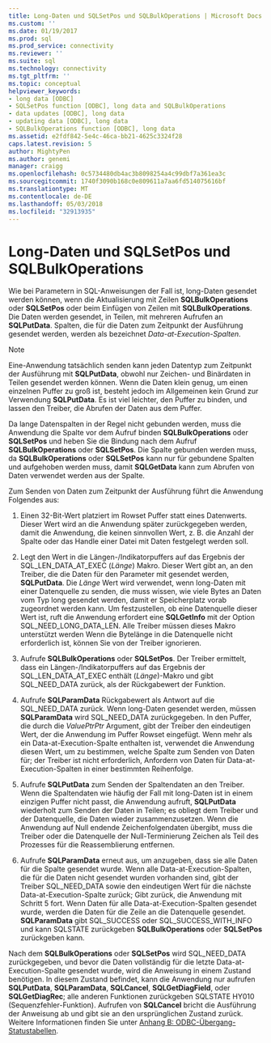 ```yaml
---
title: Long-Daten und SQLSetPos und SQLBulkOperations | Microsoft Docs
ms.custom: ''
ms.date: 01/19/2017
ms.prod: sql
ms.prod_service: connectivity
ms.reviewer: ''
ms.suite: sql
ms.technology: connectivity
ms.tgt_pltfrm: ''
ms.topic: conceptual
helpviewer_keywords:
- long data [ODBC]
- SQLSetPos function [ODBC], long data and SQLBulkOperations
- data updates [ODBC], long data
- updating data [ODBC], long data
- SQLBulkOperations function [ODBC], long data
ms.assetid: e2fdf842-5e4c-46ca-bb21-4625c3324f28
caps.latest.revision: 5
author: MightyPen
ms.author: genemi
manager: craigg
ms.openlocfilehash: 0c5734480db4ac3b8098254a4c99dbf7a361ea3c
ms.sourcegitcommit: 1740f3090b168c0e809611a7aa6fd514075616bf
ms.translationtype: MT
ms.contentlocale: de-DE
ms.lasthandoff: 05/03/2018
ms.locfileid: "32913935"
---
```

# <a name="long-data-and-sqlsetpos-and-sqlbulkoperations"></a>Long-Daten und SQLSetPos und SQLBulkOperations
Wie bei Parametern in SQL-Anweisungen der Fall ist, long-Daten gesendet werden können, wenn die Aktualisierung mit Zeilen **SQLBulkOperations** oder **SQLSetPos** oder beim Einfügen von Zeilen mit **SQLBulkOperations**. Die Daten werden gesendet, in Teilen, mit mehreren Aufrufen an **SQLPutData**. Spalten, die für die Daten zum Zeitpunkt der Ausführung gesendet werden, werden als bezeichnet *Data-at-Execution-Spalten*.  
  
> [!NOTE]  
>  Eine-Anwendung tatsächlich senden kann jeden Datentyp zum Zeitpunkt der Ausführung mit **SQLPutData**, obwohl nur Zeichen- und Binärdaten in Teilen gesendet werden können. Wenn die Daten klein genug, um einen einzelnen Puffer zu groß ist, besteht jedoch im Allgemeinen kein Grund zur Verwendung **SQLPutData**. Es ist viel leichter, den Puffer zu binden, und lassen den Treiber, die Abrufen der Daten aus dem Puffer.  
  
 Da lange Datenspalten in der Regel nicht gebunden werden, muss die Anwendung die Spalte vor dem Aufruf binden **SQLBulkOperations** oder **SQLSetPos** und heben Sie die Bindung nach dem Aufruf **SQLBulkOperations**  oder **SQLSetPos**. Die Spalte gebunden werden muss, da **SQLBulkOperations** oder **SQLSetPos** kann nur für gebundene Spalten und aufgehoben werden muss, damit **SQLGetData** kann zum Abrufen von Daten verwendet werden aus der Spalte.  
  
 Zum Senden von Daten zum Zeitpunkt der Ausführung führt die Anwendung Folgendes aus:  
  
1.  Einen 32-Bit-Wert platziert im Rowset Puffer statt eines Datenwerts. Dieser Wert wird an die Anwendung später zurückgegeben werden, damit die Anwendung, die keinen sinnvollen Wert, z. B. die Anzahl der Spalte oder das Handle einer Datei mit Daten festgelegt werden soll.  
  
2.  Legt den Wert in die Längen-/Indikatorpuffers auf das Ergebnis der SQL_LEN_DATA_AT_EXEC (*Länge*) Makro. Dieser Wert gibt an, an den Treiber, die die Daten für den Parameter mit gesendet werden, **SQLPutData**. Die *Länge* Wert wird verwendet, wenn long-Daten mit einer Datenquelle zu senden, die muss wissen, wie viele Bytes an Daten vom Typ long gesendet werden, damit er Speicherplatz vorab zugeordnet werden kann. Um festzustellen, ob eine Datenquelle dieser Wert ist, ruft die Anwendung erfordert eine **SQLGetInfo** mit der Option SQL_NEED_LONG_DATA_LEN. Alle Treiber müssen dieses Makro unterstützt werden Wenn die Bytelänge in die Datenquelle nicht erforderlich ist, können Sie von der Treiber ignorieren.  
  
3.  Aufrufe **SQLBulkOperations** oder **SQLSetPos**. Der Treiber ermittelt, dass ein Längen-/Indikatorpuffers auf das Ergebnis der SQL_LEN_DATA_AT_EXEC enthält (*Länge*)-Makro und gibt SQL_NEED_DATA zurück, als der Rückgabewert der Funktion.  
  
4.  Aufrufe **SQLParamData** Rückgabewert als Antwort auf die SQL_NEED_DATA zurück. Wenn long-Daten gesendet werden, müssen **SQLParamData** wird SQL_NEED_DATA zurückgegeben. In den Puffer, die durch die *ValuePtrPtr* Argument, gibt der Treiber den eindeutigen Wert, der die Anwendung im Puffer Rowset eingefügt. Wenn mehr als ein Data-at-Execution-Spalte enthalten ist, verwendet die Anwendung diesen Wert, um zu bestimmen, welche Spalte zum Senden von Daten für; der Treiber ist nicht erforderlich, Anfordern von Daten für Data-at-Execution-Spalten in einer bestimmten Reihenfolge.  
  
5.  Aufrufe **SQLPutData** zum Senden der Spaltendaten an den Treiber. Wenn die Spaltendaten wie häufig der Fall mit long-Daten ist in einem einzigen Puffer nicht passt, die Anwendung aufruft, **SQLPutData** wiederholt zum Senden der Daten in Teilen; es obliegt dem Treiber und der Datenquelle, die Daten wieder zusammenzusetzen. Wenn die Anwendung auf Null endende Zeichenfolgendaten übergibt, muss die Treiber oder die Datenquelle der Null-Terminierung Zeichen als Teil des Prozesses für die Reassemblierung entfernen.  
  
6.  Aufrufe **SQLParamData** erneut aus, um anzugeben, dass sie alle Daten für die Spalte gesendet wurde. Wenn alle Data-at-Execution-Spalten, die für die Daten nicht gesendet wurden vorhanden sind, gibt der Treiber SQL_NEED_DATA sowie den eindeutigen Wert für die nächste Data-at-Execution-Spalte zurück; Gibt zurück, die Anwendung mit Schritt 5 fort. Wenn Daten für alle Data-at-Execution-Spalten gesendet wurde, werden die Daten für die Zeile an die Datenquelle gesendet. **SQLParamData** gibt SQL_SUCCESS oder SQL_SUCCESS_WITH_INFO und kann SQLSTATE zurückgeben **SQLBulkOperations** oder **SQLSetPos** zurückgeben kann.  
  
 Nach dem **SQLBulkOperations** oder **SQLSetPos** wird SQL_NEED_DATA zurückgegeben, und bevor die Daten vollständig für die letzte Data-at-Execution-Spalte gesendet wurde, wird die Anweisung in einem Zustand benötigen. In diesem Zustand befindet, kann die Anwendung nur aufrufen **SQLPutData**, **SQLParamData**, **SQLCancel**, **SQLGetDiagField**, oder **SQLGetDiagRec**; alle anderen Funktionen zurückgeben SQLSTATE HY010 (Sequenzfehler-Funktion). Aufrufen von **SQLCancel** bricht die Ausführung der Anweisung ab und gibt sie an den ursprünglichen Zustand zurück. Weitere Informationen finden Sie unter [Anhang B: ODBC-Übergang-Statustabellen](../../../odbc/reference/appendixes/appendix-b-odbc-state-transition-tables.md).
